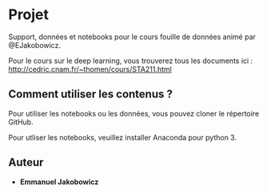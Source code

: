 # Projet

Support, données et notebooks pour le cours fouille de données animé par @EJakobowicz. 

Pour le cours sur le deep learning, vous trouverez tous les documents ici :
http://cedric.cnam.fr/~thomen/cours/STA211.html

## Comment utiliser les contenus ?

Pour utiliser les notebooks ou les données, vous pouvez cloner le répertoire GitHub.

Pour utliser les notebooks, veuillez installer Anaconda pour python 3.

## Auteur

* **Emmanuel Jakobowicz**